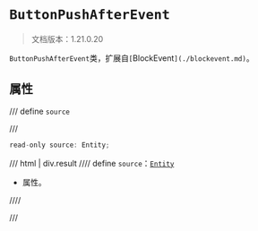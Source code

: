 # `ButtonPushAfterEvent`

> 文档版本：1.21.0.20

`ButtonPushAfterEvent`类，扩展自`[`BlockEvent`](./blockevent.md)`。

## 属性

/// define
`source`


///

```js
read-only source: Entity;
```

/// html | div.result
//// define
`source`：[`Entity`](./entity.md)

- 属性。


////

///

